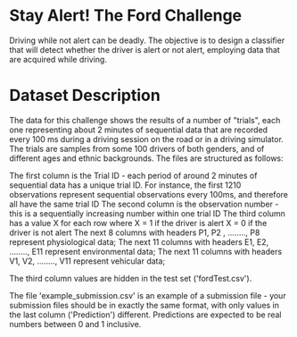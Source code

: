 # Stay Alert! The Ford Challenge
Driving while not alert can be deadly. The objective is to design a classifier that will detect whether the driver is alert or not alert, employing data that are acquired while driving.

# Dataset Description
The data for this challenge shows the results of a number of "trials", each one representing about 2 minutes of sequential data that are recorded every 100 ms during a driving session on the road or in a driving simulator.  The trials are samples from some 100 drivers of both genders, and of different ages and ethnic backgrounds. The files are structured as follows:

The first column is the Trial ID - each period of around 2 minutes of sequential data has a unique trial ID. For instance, the first 1210 observations represent sequential observations every 100ms, and therefore all have the same trial ID
The second column is the observation number - this is a sequentially increasing number within one trial ID
The third column has a value X for each row where
               X = 1     if the driver is alert
               X = 0     if the driver is not alert
The next 8 columns with headers P1, P2 , …….., P8  represent physiological data;
The next 11 columns with headers E1, E2, …….., E11  represent environmental data;
The next 11 columns with headers V1, V2, …….., V11  represent vehicular  data;

The third column values are hidden in the test set ('fordTest.csv').

The file 'example_submission.csv' is an example of a submission file - your submission files should be in exactly the same format, with only values in the last column ('Prediction') different. Predictions are expected to be real numbers between 0 and 1 inclusive.
